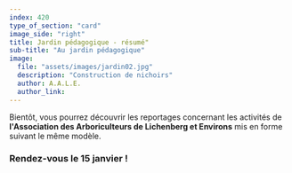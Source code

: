 ```yaml
---
index: 420
type_of_section: "card"
image_side: "right"
title: Jardin pédagogique - résumé"
sub-title: "Au jardin pédagogique"
image:
  file: "assets/images/jardin02.jpg"
  description: "Construction de nichoirs"
  author: A.A.L.E.
  author_link: 
---
```

  <p class="text-intro">Bientôt, vous pourrez découvrir les reportages concernant les activités de <b>l'Association des Arboriculteurs de Lichenberg et Environs</b> mis en forme suivant le même modèle.</p>
  <h3 class="anime zoomIn">Rendez-vous le 15 janvier !</h3>
      